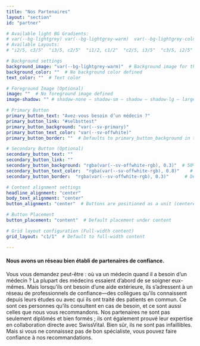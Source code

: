 ```yaml
---
title: "Nos Partenaires"
layout: "section"
id: "partner"

# Available light BG Gradients: 
# var(--bg-lightgrey) var(--bg-lightgrey-warm)  var(--bg-lightgrey-cold)  var(--bg-white-gradient)
# Available Layouts: 
# "i2/5, c3/5"  "i3/5, c2/5"  "i1/2, c1/2"  "c2/5, i3/5"  "c3/5, i2/5"  "c1/2, i1/2"  "c1/1"

# Background settings
background_image: "var(--bg-lightgrey-warm)"  # Background image for the section
background_color: ""  # No background color defined
text_color: ""  # Text color

# Foreground Image (Optional)
image: ""  # No foreground image defined
image-shadow: "" # shadow-none – shadow-sm – shadow – shadow-lg – large shadow 

# Primary Button
primary_button_text: "Avez-vous besoin d’un médecin ?"
primary_button_link: "#selbsttest"
primary_button_background: "var(--sv-primary)"
primary_button_text_color: "var(--sv-offwhite)"
primary_button_border: ""  # Defaults to primary_button_background in the partial

# Secondary Button (Optional)
secondary_button_text: ""
secondary_button_link: ""
secondary_button_background: "rgba(var(--sv-offwhite-rgb), 0.3)"  # 50% transparent off-white
secondary_button_text_color:  "rgba(var(--sv-offwhite-rgb), 0.8)"    # Defaults to `primary_button_background` if left empty
secondary_button_border:  "rgba(var(--sv-offwhite-rgb), 0.3)"      # Defaults to `primary_button_text_color` if left empty (inverted colors)

# Content alignment settings
headline_alignment: "center"
body_text_alignment: "center"
button_alignment: "center"  # Buttons are positioned as a unit (centered by default)

# Button Placement
button_placement: "content"  # Default placement under content

# Grid layout configuration (Full-width content)
grid_layout: "c1/1"  # Default to full-width content

---
```


#### Nous avons un réseau bien établi de partenaires de confiance.

Vous vous demandez peut-être : où va un médecin quand il a besoin d’un médecin ? La plupart des médecins essaient d’abord de se soigner eux-mêmes. Mais lorsqu’ils ont besoin d’une aide extérieure, ils s’adressent à un réseau de professionnels de confiance—des collègues qu’ils connaissent depuis leurs études ou avec qui ils ont traité des patients en commun. Ce sont ces personnes qu’ils consultent en cas de besoin, et ce sont aussi celles que nous vous recommandons. Nos partenaires ne sont pas seulement diplômés et bien formés ; ils ont également prouvé leur expertise en collaboration directe avec SwissVital. Bien sûr, ils ne sont pas infaillibles. Mais si vous ne connaissez pas de bon spécialiste, vous pouvez faire confiance à nos recommandations.
